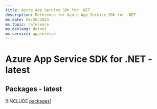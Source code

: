 ```yaml
---
title: Azure App Service SDK for .NET
description: Reference for Azure App Service SDK for .NET
ms.date: 08/26/2024
ms.topic: reference
ms.devlang: dotnet
ms.service: appservice
---
```

# Azure App Service SDK for .NET - latest
## Packages - latest
[!INCLUDE [packages](app-service-index.md)]
